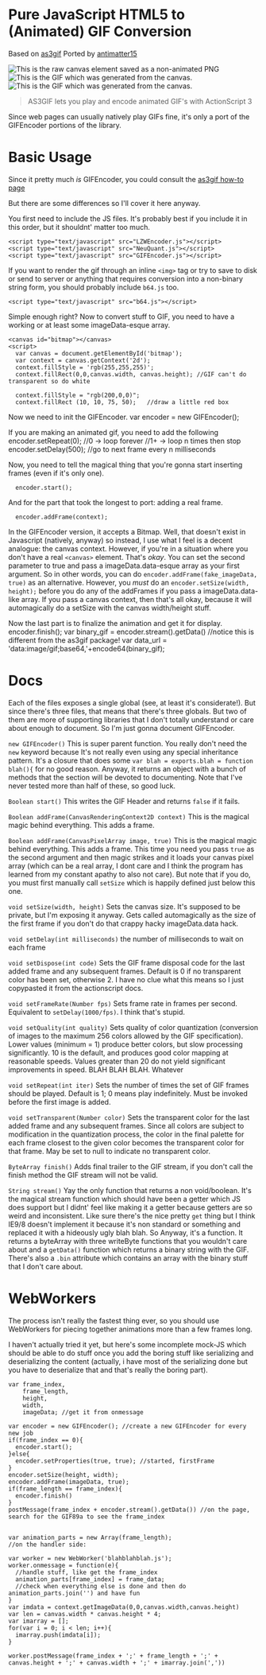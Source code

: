 Pure JavaScript HTML5 <canvas> to (Animated) GIF Conversion
===========================================================

Based on [as3gif](http://code.google.com/p/as3gif/) Ported by [antimatter15](http://antimatter15.com)

![This is the raw canvas element saved as a non-animated PNG](http://github.com/antimatter15/jsgif/raw/master/Demos/raw_canvas.png)
![This is the GIF which was generated from the canvas.](http://github.com/antimatter15/jsgif/raw/master/Demos/converted_animation.gif)
![This is the GIF which was generated from the canvas.](http://github.com/antimatter15/jsgif/raw/master/Demos/clock.gif)

> AS3GIF lets you play and encode animated GIF's with ActionScript 3

Since web pages can usually natively play GIFs fine, it's only a port of the GIFEncoder
portions of the library.


Basic Usage
============

Since it pretty much *is* GIFEncoder, you could consult the [as3gif how-to page](http://code.google.com/p/as3gif/wiki/How_to_use#The_GIFEncoder)


But there are some differences so I'll cover it here anyway.

You first need to include the JS files. It's probably best if you include it in this order, but it shouldnt' matter too much.

    <script type="text/javascript" src="LZWEncoder.js"></script>
    <script type="text/javascript" src="NeuQuant.js"></script>
    <script type="text/javascript" src="GIFEncoder.js"></script>

If you want to render the gif through an inline `<img>` tag or try to save to disk or send to server or anything that requires
conversion into a non-binary string form, you should probably include `b64.js` too.

    <script type="text/javascript" src="b64.js"></script>

Simple enough right? Now to convert stuff to GIF, you need to have a working <canvas> or at least some imageData-esque array.

    <canvas id="bitmap"></canvas>
    <script>
      var canvas = document.getElementById('bitmap');
      var context = canvas.getContext('2d');
      context.fillStyle = 'rgb(255,255,255)';
      context.fillRect(0,0,canvas.width, canvas.height); //GIF can't do transparent so do white
      
      context.fillStyle = "rgb(200,0,0)";  
      context.fillRect (10, 10, 75, 50);   //draw a little red box
      
Now we need to init the GIFEncoder.
      var encoder = new GIFEncoder();

If you are making an animated gif, you need to add the following
      encoder.setRepeat(0); //0  -> loop forever
                            //1+ -> loop n times then stop
      encoder.setDelay(500); //go to next frame every n milliseconds
      
Now, you need to tell the magical thing that you're gonna start inserting frames (even if it's only one).
      
      encoder.start();
      
And for the part that took the longest to port: adding a real frame.

      encoder.addFrame(context);
      
In the GIFEncoder version, it accepts a Bitmap. Well, that doesn't exist in Javascript (natively, anyway)
so instead, I use what I feel is a decent analogue: the canvas context. However, if you're in a situation
where you don't have a real `<canvas>` element. That's _okay_. You can set the second parameter to true and
pass a imageData.data-esque array as your first argument. So in other words, you can do `encoder.addFrame(fake_imageData, true)`
as an alternative. However, you _must_ do an `encoder.setSize(width, height);` before you do any of the addFrames if you
pass a imageData.data-like array. If you pass a canvas context, then that's all okay, because it will automagically do a 
setSize with the canvas width/height stuff.

Now the last part is to finalize the animation and get it for display.
      encoder.finish();
      var binary_gif = encoder.stream().getData() //notice this is different from the as3gif package!
      var data_url = 'data:image/gif;base64,'+encode64(binary_gif);
      
Docs
====

Each of the files exposes a single global (see, at least it's considerate!). But since there's three files, that means that 
there's three globals. But two of them are more of supporting libraries that I don't totally understand or care about enough
to document. So I'm just gonna document GIFEncoder.

`new GIFEncoder()` This is super parent function. You really don't need the `new` keyword because It's not really even using
any special inheritance pattern. It's a closure that does some `var blah = exports.blah = function blah(){` for no good reason.
Anyway, it returns an object with a bunch of methods that the section will be devoted to documenting. Note that I've never tested
more than half of these, so good luck.


`Boolean start()` This writes the GIF Header and returns `false` if it fails.

`Boolean addFrame(CanvasRenderingContext2D context)` This is the magical magic behind everything. This adds a frame.

`Boolean addFrame(CanvasPixelArray image, true)` This is the magical magic behind everything. This adds a frame. This time you need 
you pass `true` as the second argument and then magic strikes and it loads your canvas pixel array (which can be a real array, I dont
care and I think the program has learned from my constant apathy to also not care). But note that if you do, you must first manually call
`setSize` which is happily defined just below this one.

`void setSize(width, height)` Sets the canvas size. It's supposed to be private, but I'm exposing it anyway. Gets called automagically
as the size of the first frame if you don't do that crappy hacky imageData.data hack.

`void setDelay(int milliseconds)` the number of milliseconds to wait on each frame

`void setDispose(int code)` Sets the GIF frame disposal code for the last added frame and any
subsequent frames. Default is 0 if no transparent color has been set, otherwise 2. I have no clue what this means so I just copypasted
it from the actionscript docs.

`void setFrameRate(Number fps)` Sets frame rate in frames per second. Equivalent to `setDelay(1000/fps)`. I think that's stupid.

`void setQuality(int quality)` Sets quality of color quantization (conversion of images to the maximum 256 colors allowed by the 
GIF specification). Lower values (minimum = 1) produce better colors, but slow processing significantly. 10 is the default, and produces 
good color mapping at reasonable speeds. Values greater than 20 do not yield significant improvements in speed. BLAH BLAH BLAH. Whatever

`void setRepeat(int iter)` Sets the number of times the set of GIF frames should be played. Default is 1; 0 means play indefinitely. 
Must be invoked before the first image is added.

`void setTransparent(Number color)` Sets the transparent color for the last added frame and any subsequent
frames. Since all colors are subject to modification in the quantization
process, the color in the final palette for each frame closest to the given
color becomes the transparent color for that frame. May be set to null to
indicate no transparent color.

`ByteArray finish()` Adds final trailer to the GIF stream, if you don't call the finish method the GIF stream will not be valid. 

`String stream()` Yay the only function that returns a non void/boolean. It's the magical stream function which should have been a getter which JS does
support but I didnt' feel like making it a getter because getters are so weird and inconsistent. Like sure there's the nice pretty `get` thing
but I think IE9/8 doesn't implement it because it's non standard or something and replaced it with a hideously ugly blah blah. So Anyway, it's a function.
It returns a byteArray with three writeByte functions that you wouldn't care about and a `getData()` function which returns a binary string with the GIF.
There's also a `.bin` attribute which contains an array with the binary stuff that I don't care about.

      
WebWorkers
============

The process isn't really the fastest thing ever, so you should
use WebWorkers for piecing together animations more than a few frames
long.


I haven't actually tried it yet, but here's some incomplete mock-JS which
should be able to do stuff once you add the boring stuff like serializing
and deserializing the content (actually, i have most of the serializing done
but you have to deserialize that and that's really the boring part).

    var frame_index,
        frame_length,
        height, 
        width,
        imageData; //get it from onmessage
        
    var encoder = new GIFEncoder(); //create a new GIFEncoder for every new job
    if(frame_index == 0){
      encoder.start();
    }else{
      encoder.setProperties(true, true); //started, firstFrame
    }
    encoder.setSize(height, width);
    encoder.addFrame(imageData, true);
    if(frame_length == frame_index){
      encoder.finish()
    }
    postMessage(frame_index + encoder.stream().getData()) //on the page, search for the GIF89a to see the frame_index


    var animation_parts = new Array(frame_length);
    //on the handler side:

    var worker = new WebWorker('blahblahblah.js');
    worker.onmessage = function(e){
      //handle stuff, like get the frame_index
      animation_parts[frame_index] = frame_data;
      //check when everything else is done and then do animation_parts.join('') and have fun
    }
    var imdata = context.getImageData(0,0,canvas.width,canvas.height)
    var len = canvas.width * canvas.height * 4;
    var imarray = [];
    for(var i = 0; i < len; i++){
      imarray.push(imdata[i]);
    }

    worker.postMessage(frame_index + ';' + frame_length + ';' + canvas.height + ';' + canvas.width + ';' + imarray.join(','))

